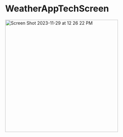 # WeatherAppTechScreen

<img width="362" alt="Screen Shot 2023-11-29 at 12 26 22 PM" src="https://github.com/kkalluri/WeatherAppTechScreen/assets/5118226/08927906-eb47-4637-96f0-e5483c75e3d5">
